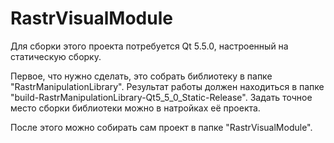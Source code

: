 # RastrVisualModule
Для сборки этого проекта потребуется Qt 5.5.0, настроенный на статическую сборку.

Первое, что нужно сделать, это собрать библиотеку в папке "RastrManipulationLibrary". Результат работы должен находиться в папке "build-RastrManipulationLibrary-Qt5_5_0_Static-Release". Задать точное место сборки библиотеки можно в натройках её проекта.

После этого можно собирать сам проект в папке "RastrVisualModule".
